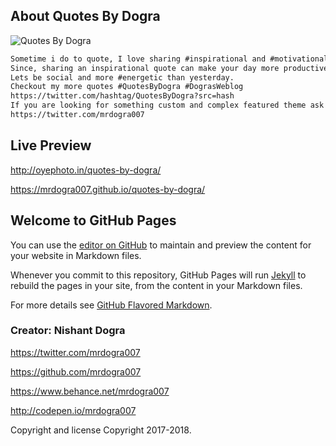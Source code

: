 ## About Quotes By Dogra
![Quotes By Dogra](http://cloud.oyephoto.in/quotes-by-dogra/logo-icons/120.png)

```markdown
Sometime i do to quote, I love sharing #inspirational and #motivational quotes. 
Since, sharing an inspirational quote can make your day more productive and great. 
Lets be social and more #energetic than yesterday. 
Checkout my more quotes #QuotesByDogra #DograsWeblog 
https://twitter.com/hashtag/QuotesByDogra?src=hash
If you are looking for something custom and complex featured theme ask me! 
https://twitter.com/mrdogra007
```

## Live Preview
http://oyephoto.in/quotes-by-dogra/

https://mrdogra007.github.io/quotes-by-dogra/


## Welcome to GitHub Pages

You can use the [editor on GitHub](https://github.com/mrdogra007/quotes-by-dogra/edit/master/README.md) to maintain and preview the content for your website in Markdown files.

Whenever you commit to this repository, GitHub Pages will run [Jekyll](https://jekyllrb.com/) to rebuild the pages in your site, from the content in your Markdown files.

For more details see [GitHub Flavored Markdown](https://guides.github.com/features/mastering-markdown/).



### Creator: Nishant Dogra

https://twitter.com/mrdogra007

https://github.com/mrdogra007

https://www.behance.net/mrdogra007

http://codepen.io/mrdogra007

Copyright and license
Copyright 2017-2018. 
